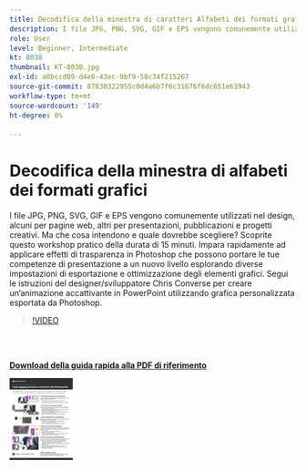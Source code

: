 ```yaml
---
title: Decodifica della minestra di caratteri Alfabeti dei formati grafici
description: I file JPG, PNG, SVG, GIF e EPS vengono comunemente utilizzati nel design, alcuni per pagine web, altri per presentazioni, pubblicazioni e progetti creativi. Ma cosa significano, e quale scegliere?
role: User
level: Beginner, Intermediate
kt: 8038
thumbnail: KT-8038.jpg
exl-id: a6bccd09-d4e6-43ec-9bf9-58c34f215267
source-git-commit: 87830322955c0d4a6b7f6c31676f6dc651e63943
workflow-type: tm+mt
source-wordcount: '149'
ht-degree: 0%

---
```


# Decodifica della minestra di alfabeti dei formati grafici

I file JPG, PNG, SVG, GIF e EPS vengono comunemente utilizzati nel design, alcuni per pagine web, altri per presentazioni, pubblicazioni e progetti creativi. Ma che cosa intendono e quale dovrebbe scegliere? Scoprite questo workshop pratico della durata di 15 minuti. Impara rapidamente ad applicare effetti di trasparenza in Photoshop che possono portare le tue competenze di presentazione a un nuovo livello esplorando diverse impostazioni di esportazione e ottimizzazione degli elementi grafici. Segui le istruzioni del designer/sviluppatore Chris Converse per creare un’animazione accattivante in PowerPoint utilizzando grafica personalizzata esportata da Photoshop.

>[!VIDEO](https://video.tv.adobe.com/v/333805?hidetitle=true)

<br> 

[**Download della guida rapida alla PDF di riferimento**](../quick-reference/Decodingthealphabetsoupofgraphicformats.pdf)

[![Immagine della prima pagina della guida di riferimento rapido](assets/DecodingthealphabetsoupofgraphicformatsPage1.png)](../quick-reference/Decodingthealphabetsoupofgraphicformats.pdf)
